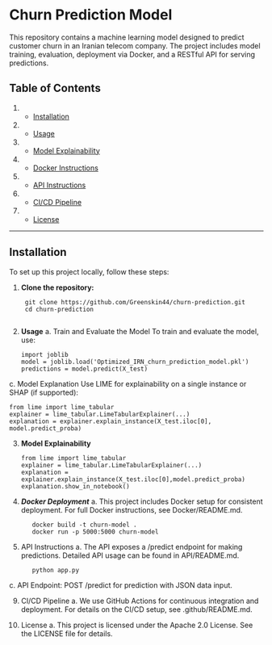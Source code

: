 # Churn Prediction Model

This repository contains a machine learning model designed to predict 
customer churn in an Iranian telecom company. 
The project includes model training, evaluation, deployment via Docker, 
and a RESTful API for serving predictions.

## Table of Contents
1. - [Installation](#installation)
2. - [Usage](#usage)
3. - [Model Explainability](#model-explainability)
4. - [Docker Instructions](#docker-instructions)
5. - [API Instructions](#api-instructions)
6. - [CI/CD Pipeline](#cicd-pipeline)
7. - [License](#license)

---

## Installation

To set up this project locally, follow these steps:

1. **Clone the repository:**
      ```bash/terminal
       git clone https://github.com/Greenskin44/churn-prediction.git
       cd churn-prediction


2. **Usage**
  a. Train and Evaluate the Model To train and evaluate the model, use:
     ```Iranian Churn Prediction Model.ipynb
    import joblib
    model = joblib.load('Optimized_IRN_churn_prediction_model.pkl')
    predictions = model.predict(X_test)
  
c. Model Explanation Use LIME for explainability on a single instance
    or SHAP (if supported):
    
    from lime import lime_tabular
    explainer = lime_tabular.LimeTabularExplainer(...)
    explanation = explainer.explain_instance(X_test.iloc[0],           
    model.predict_proba)


3. **Model Explainability**
   ```a. LIME (Local Interpretable Model-agnostic Explanations) has been implemented for feature importance. To explain a specific prediction, use:
   from lime import lime_tabular
   explainer = lime_tabular.LimeTabularExplainer(...)
   explanation = explainer.explain_instance(X_test.iloc[0],model.predict_proba)
   explanation.show_in_notebook()

5. ***Docker Deployment***
   a. This project includes Docker setup for consistent deployment. For full Docker instructions, see Docker/README.md.
      ```b. Basic Docker Commands:
         docker build -t churn-model .
         docker run -p 5000:5000 churn-model

7. API Instructions
  a. The API exposes a /predict endpoint for making predictions. Detailed API usage can be found in API/README.md.
   ```b. Run API Locally:
      python app.py
  c. API Endpoint:
POST /predict for prediction with JSON data input.

9. CI/CD Pipeline
   a. We use GitHub Actions for continuous integration and deployment. For details on the CI/CD setup, see .github/README.md.

10. License
   a. This project is licensed under the Apache 2.0 License. See the LICENSE file for details.

  
